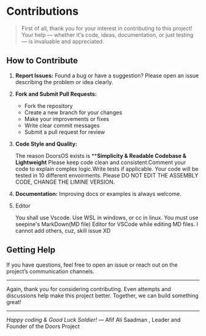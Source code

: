 # Contributions

> First of all, thank you for your interest in contributing to this project!
> Your help — whether it's code, ideas, documentation, or just testing — is invaluable and appreciated.

## How to Contribute

1. **Report Issues:**
   Found a bug or have a suggestion? Please open an issue describing the problem or idea clearly.
2. **Fork and Submit Pull Requests:**

   - Fork the repository
   - Create a new branch for your changes
   - Make your improvements or fixes
   - Write clear commit messages
   - Submit a pull request for review
3. **Code Style and Quality:**

   The reason DoorsOS exists is ****Simplicity & Readable Codebase & **Lightweight**** Please keep code clean and consistent.Comment your code to explain complex logic.Write tests if applicable. Your code will be tested in 10 different envoirments. Please DO NOT EDIT THE ASSEMBLY CODE, CHANGE THE LIMINE VERSION.
4. **Documentation:**
   Improving docs or examples is always welcome.
5. Editor

   You shall use Vscode. Use WSL in windows, or cc in linux. You must use seepine's MarkDown(MD file)  Editor for VSCode while editing MD files. I cannot add others, cuz, skill issue XD

## Getting Help

If you have questions, feel free to open an issue or reach out on the project’s communication channels.

---

Again, thank you for considering contributing. Even attempts and discussions help make this project better.
Together, we can build something great!

---

*Happy coding & Good Luck Soldier!*
— Afif Ali Saadman , Leader and Founder of the Doors Project
